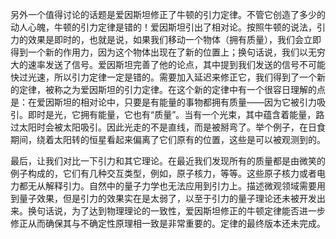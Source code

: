 另外一个值得讨论的话题是爱因斯坦修正了牛顿的引力定律。不管它创造了多少的动人心魄，牛顿的引力定律是错的！爱因斯坦引出了相对论。按照牛顿的说法，引力的效果是即时的，也就是说，如果我们移动一个物体（拥有质量），我们会立即得到一个新的作用力，因为这个物体出现在了新的位置上；换句话说，我们以无穷大的速率发送了信号。爱因斯坦完善了他的论点，其中提到我们发送的信号不可能快过光速，所以引力定律一定是错的。需要加入延迟来修正它，我们得到了一个新的定律，被称之为爱因斯坦的引力定律。在这个新的定律中有一个很容日理解的点是：在爱因斯坦的相对论中，只要是有能量的事物都拥有质量——因为它被引力吸引。即时是光，它拥有能量，它也有“质量”。当有一个光束，其中蕴含着能量，路过太阳时会被太阳吸引。因此光走的不是直线，而是被掰弯了。举个例子，在日食期间，绕着太阳转的恒星看起来偏离了它们原有的位置，这些是可以被观测到的。

最后，让我们对比一下引力和其它理论。在最近我们发现所有的质量都是由微笑的例子构成的，它们有几种交互类型，例如，原子核力，等等。这些原子核力或者电力都无从解释引力。自然中的量子力学也无法应用到引力上。描述微观领域需要用到量子效果，但是引力的效果实在是太弱了，以至于引力的量子理论还未被开发出来。换句话说，为了达到物理理论的一致性，爱因斯坦修正的牛顿定律能否进一步修正从而确保其与不确定性原理相一致是非常重要的。定律的最终版本还未完成。

